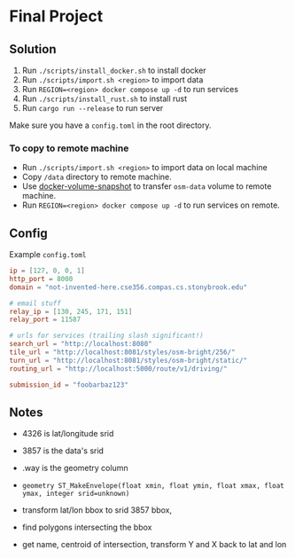# Final Project

## Solution

1. Run `./scripts/install_docker.sh` to install docker
2. Run `./scripts/import.sh <region>` to import data
3. Run `REGION=<region> docker compose up -d` to run services
4. Run `./scripts/install_rust.sh` to install rust
5. Run `cargo run --release` to run server

Make sure you have a `config.toml` in the root directory.

### To copy to remote machine

* Run `./scripts/import.sh <region>` to import data on local machine
* Copy `/data` directory to remote machine.
* Use [docker-volume-snapshot](https://github.com/junedkhatri31/docker-volume-snapshot)
to transfer `osm-data` volume to remote machine.
* Run `REGION=<region> docker compose up -d` to run services on remote.

## Config

Example `config.toml`

```toml
ip = [127, 0, 0, 1]
http_port = 8000
domain = "not-invented-here.cse356.compas.cs.stonybrook.edu"

# email stuff
relay_ip = [130, 245, 171, 151]
relay_port = 11587

# urls for services (trailing slash significant!)
search_url = "http://localhost:8080"
tile_url = "http://localhost:8081/styles/osm-bright/256/"
turn_url = "http://localhost:8081/styles/osm-bright/static/"
routing_url = "http://localhost:5000/route/v1/driving/"

submission_id = "foobarbaz123"
```

## Notes

* 4326 is lat/longitude srid
* 3857 is the data's srid
* .way is the geometry column
* `geometry ST_MakeEnvelope(float xmin, float ymin, float xmax, float ymax, integer srid=unknown)`

* transform lat/lon bbox to srid 3857 bbox,
* find polygons intersecting the bbox
* get name, centroid of intersection, transform Y and X back to lat and lon
